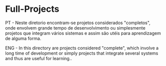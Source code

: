 # Full-Projects

PT - Neste diretorio encontram-se projetos considerados "completos", onde envolvem grande tempo de desenvolvimento ou simplesmente projetos que integram vários sistemas e assim são utéis para aprendizagem de alguma forma.

ENG - In this directory are projects considered "complete", which involve a long time of development or simply projects that integrate several systems and thus are useful for learning..

